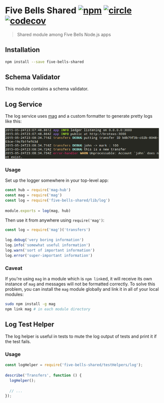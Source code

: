 # Five Bells Shared [![npm][npm-image]][npm-url] [![circle][circle-image]][circle-url] [![codecov][codecov-image]][codecov-url]

[npm-image]: https://img.shields.io/npm/v/five-bells-shared.svg?style=flat
[npm-url]: https://npmjs.org/package/five-bells-shared
[circle-image]: https://circleci.com/gh/interledgerjs/five-bells-shared.svg?style=shield
[circle-url]: https://circleci.com/gh/interledgerjs/five-bells-shared
[codecov-image]: https://codecov.io/gh/interledgerjs/five-bells-shared/branch/master/graph/badge.svg
[codecov-url]: https://codecov.io/gh/interledgerjs/five-bells-shared

> Shared module among Five Bells Node.js apps

## Installation

``` sh
npm install --save five-bells-shared
```

## Schema Validator

This module contains a schema validator.

## Log Service

The log service uses [mag](https://github.com/mahnunchik/mag) and a custom formatter to generate pretty logs like this:

![Example log output](docs/assets/log-example.png)

### Usage

Set up the logger somewhere in your top-level app:

``` js
const hub = require('mag-hub')
const mag = require('mag')
const log = require('five-bells-shared/lib/log')

module.exports = log(mag, hub)
```

Then use it from anywhere using `require('mag')`:

``` js
const log = require('mag')('transfers')

log.debug('very boring information')
log.info('somewhat useful information')
log.warn('sort of important information')
log.error('super-important information')
```

### Caveat

If you're using `mag` in a module which is `npm link`ed, it will receive its own instance of `mag` and messages will not be formatted correctly. To solve this problem, you can install the `mag` module globally and link it in all of your local modules:

``` sh
sudo npm install -g mag
npm link mag # in each module directory
```

## Log Test Helper

The log helper is useful in tests to mute the log output of tests and print it if the test fails.

### Usage

``` js
const logHelper = require('five-bells-shared/testHelpers/log');

describe('Transfers', function () {
  logHelper();

  // ...
});
```

